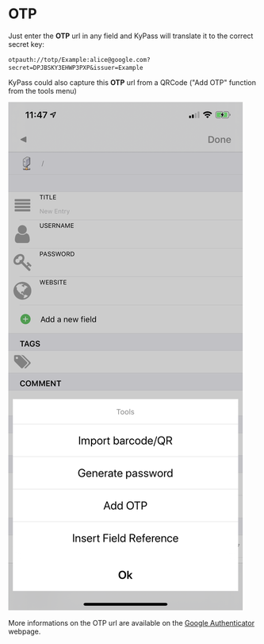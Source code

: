 # OTP

Just enter the **OTP** url in any field and KyPass will translate it to the correct secret key:

```text
otpauth://totp/Example:alice@google.com?secret=DPJBSKY3EHWP3PXP&issuer=Example 
```

KyPass could also capture this **OTP** url from a QRCode \("Add OTP" function from the tools menu\)

![](../../../.gitbook/assets/image.png)

More informations on the OTP url are available on the [Google Authenticator](https://github.com/google/google-authenticator/wiki/Key-Uri-Format) webpage.

